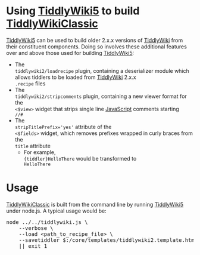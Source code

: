 <h1 class=''>
Using <a class='tw-tiddlylink tw-tiddlylink-internal tw-tiddlylink-resolves' href='TiddlyWiki5'>
TiddlyWiki5</a> to build <a class='tw-tiddlylink tw-tiddlylink-internal tw-tiddlylink-missing' href='TiddlyWikiClassic'>
TiddlyWikiClassic</a></h1><p>
<a class='tw-tiddlylink tw-tiddlylink-internal tw-tiddlylink-resolves' href='TiddlyWiki5'>
TiddlyWiki5</a> can be used to build older 2.x.x versions of <a class='tw-tiddlylink tw-tiddlylink-internal tw-tiddlylink-resolves' href='TiddlyWiki'>
TiddlyWiki</a> from their constituent components. Doing so involves these additional features over and above those used for building <a class='tw-tiddlylink tw-tiddlylink-internal tw-tiddlylink-resolves' href='TiddlyWiki5'>
TiddlyWiki5</a>:</p><ul>
<li>
The <code>
tiddlywiki2/loadrecipe</code> plugin, containing a deserializer module which allows tiddlers to be loaded from <a class='tw-tiddlylink tw-tiddlylink-internal tw-tiddlylink-resolves' href='TiddlyWiki'>
TiddlyWiki</a> 2.x.x <code>
.recipe</code> files</li><li>
The <code>
tiddlywiki2/stripcomments</code> plugin, containing a new viewer format for the <code>
&lt;$view&gt;</code> widget that strips single line <a class='tw-tiddlylink tw-tiddlylink-internal tw-tiddlylink-missing' href='JavaScript'>
JavaScript</a> comments starting <code>
//#</code></li><li>
The <code>
stripTitlePrefix='yes'</code> attribute of the <code>
&lt;$fields&gt;</code> widget, which removes prefixes wrapped in curly braces from the <code>
title</code> attribute<ul>
<li>
For example, <code>
{tiddler}HelloThere</code> would be transformed to <code>
HelloThere</code></li></ul></li></ul><h1 class=''>
Usage</h1><p>
<a class='tw-tiddlylink tw-tiddlylink-internal tw-tiddlylink-missing' href='TiddlyWikiClassic'>
TiddlyWikiClassic</a> is built from the command line by running <a class='tw-tiddlylink tw-tiddlylink-internal tw-tiddlylink-resolves' href='TiddlyWiki5'>
TiddlyWiki5</a> under node.js. A typical usage would be:</p><pre>
node ../../tiddlywiki.js \
	--verbose \
	--load &lt;path_to_recipe_file&gt; \
	--savetiddler $:/core/templates/tiddlywiki2.template.html &lt;path_to_write_index_file&gt; text/plain \
	|| exit 1</pre>